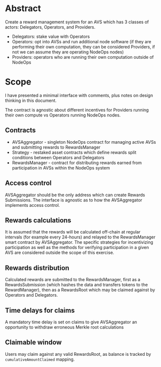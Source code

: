 # Abstract
Create a reward management system for an AVS which has 3 classes of actors: Delegators, Operators, and Providers.
- Delegators: stake value with Operators
- Operators: opt into AVSs and run additional node software (if they are performing their own computation, they can be considered Providers, if not we can assume they are operating NodeOps nodes)
- Providers: operators who are running their own computation outside of NodeOps

# Scope
I have presented a minimal interface with comments, plus notes on design thinking in this document. 

The contract is agnostic about different incentives for Providers running their own compute vs Operators running NodeOps nodes. 


## Contracts
- AVSAggregator - singleton NodeOps contract for managing active AVSs and submitting rewards to RewardsManager
- Strategy - restaked asset contracts which define rewards split conditions between Operators and Delegators
- RewardsManager - contract for distributing rewards earned from participation in AVSs within the NodeOps system 

## Access control
AVSAggregator should be the only address which can create Rewards Submissions. The interface is agnostic as to how the AVSAggregator implements access control.

## Rewards calculations
It is assumed that the rewards will be calculated off-chain at regular intervals (for example every 24-hours) and relayed to the RewardsManager smart contract by AVSAggregator. The specific strategies for incentivizing participation as well as the methods for verifying participation in a given AVS are considered outside the scope of this exercise. 

## Rewards distribution
Calculated rewards are submitted to the RewardsManager, first as a RewardsSubmission (which hashes the data and transfers tokens to the RewardManager), then as a RewardsRoot which may be claimed against by Operators and Delegators.

## Time delays for claims
A mandatory time delay is set on claims to give AVSAggregator an opportunity to withdraw erroneous Merkle root calculations

## Claimable window
Users may claim against any valid RewardsRoot, as balance is tracked by `cumulativeAmountClaimed` mapping.

